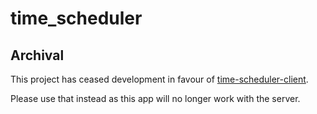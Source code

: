 # time_scheduler

## Archival

This project has ceased development in favour of [time-scheduler-client](https://github.com/spandan/time-scheduler-client).

Please use that instead as this app will no longer work with the server.
